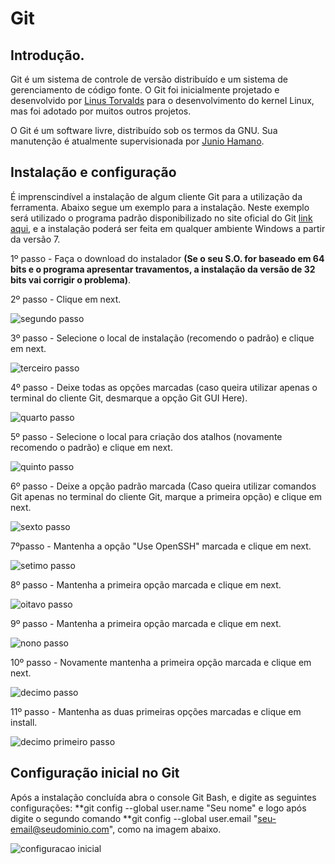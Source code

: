 # Git

## Introdução.

Git é um sistema de controle de versão distribuído e um sistema de gerenciamento de código fonte. O Git foi inicialmente projetado e desenvolvido por [Linus Torvalds](https://pt.wikipedia.org/wiki/Linus_Torvalds) para o desenvolvimento do kernel Linux, mas foi adotado por muitos outros projetos.

O Git é um software livre, distribuído sob os termos  da GNU. Sua manutenção é atualmente supervisionada por [Junio Hamano](https://pt.wikipedia.org/wiki/Junio_Hamano).

## Instalação e configuração

É imprenscindível a instalação de algum cliente Git para a utilização da ferramenta. Abaixo segue um exemplo para a instalação. Neste exemplo será utilizado o programa padrão disponibilizado no site oficial do Git [link aqui](https://git-scm.com/), e a instalação poderá ser feita em qualquer ambiente Windows a partir da versão 7.

1º passo - Faça o download do instalador **(Se o seu S.O. for baseado em 64 bits e o programa apresentar travamentos, a instalação da versão de 32 bits vai corrigir o problema)**.

2º passo - Clique em next.

![segundo passo](git-images/1.png)

3º passo - Selecione o local de instalação (recomendo o padrão) e clique em next.

![terceiro passo](git-images/2.png)

4º passo - Deixe todas as opções marcadas (caso queira utilizar apenas o terminal do cliente Git, desmarque a opção Git GUI Here).

![quarto passo](git-images/3.png)

5º passo - Selecione o local para criação dos atalhos (novamente recomendo o padrão) e clique em next.

![quinto passo](git-images/4.png)

6º passo - Deixe a opção padrão marcada (Caso queira utilizar comandos Git apenas no terminal do cliente Git, marque a primeira opção) e clique em next.

![sexto passo](git-images/5.png)

7ºpasso - Mantenha a opção "Use OpenSSH" marcada e clique em next.

![setimo passo](git-images/6.png)

8º passo - Mantenha a primeira opção marcada e clique em next.

![oitavo passo](git-images/7.png)

9º passo - Mantenha a primeira opção marcada e clique em next.

![nono passo](git-images/8.png)

10º passo - Novamente mantenha a primeira opção marcada e clique em next.

![decimo passo](git-images/9.png)

11º passo - Mantenha as duas primeiras opções marcadas e clique em install.

![decimo primeiro passo](git-images/10.png)

## Configuração inicial no Git

Após a instalação concluída abra o console Git Bash, e digite as seguintes configurações: **git config --global user.name "Seu nome" e logo após digite o segundo comando **git config --global user.email "seu-email@seudominio.com", como na imagem abaixo.

![configuracao inicial](git-images/git-config.png)